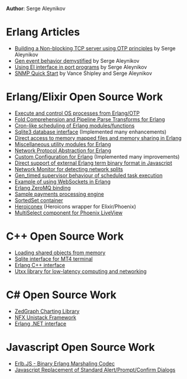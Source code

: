<!--
  google-site-verification: m9X2k6aE3oU5uvjG37Os04eRreQ8VvXvxyvhoYMOZ_8
  author: Serge Aleynikov
  title: Erlang Articles
-->

**Author**: Serge Aleynikov

# Erlang Articles

- [Building a Non-blocking TCP server using OTP principles](non-blocking-tcp-server.md) by Serge Aleynikov
- [Gen event behavior demystified](gen-event-demystified.md) by Serge Aleynikov
- [Using EI interface in port programs](ei-in-port-programs.md) by Serge Aleynikov
- [SNMP Quick Start](snmp-quick-start.md) by Vance Shipley and Serge Aleynikov

# Erlang/Elixir Open Source Work

- [Execute and control OS processes from Erlang/OTP](https://github.com/saleyn/erlexec)
- [Fold Comprehension and Pipeline Parse Transforms for Erlang](https://github.com/saleyn/etran)
- [Cron-like scheduling of Erlang modules/functions](https://github.com/erlware/erlcron)
- [Sqlite3 database interface](https://github.com/saleyn/erlang-sqlite3) (Implemented many
enhancements)
- [Direct access to memory mapped files and memory sharing in
Erlang](https://github.com/saleyn/emmap)
- [Miscellaneous utility modules for Erlang](https://github.com/saleyn/util)
- [Network Protocol Abstraction for Erlang](https://github.com/saleyn/proto)
- [Custom Configuration for Erlang](https://github.com/saleyn/erlcfg) (Implemented many
improvements)
- [Direct support of external Erlang term binary format in
Javascript](https://github.com/saleyn/erlb.js)
- [Network Monitor for detecting network splits](https://github.com/saleyn/netmon)
- [Gen_timed supervisor behaviour of scheduled task
execution](https://github.com/saleyn/gen_timed_server)
- [Example of using WebSockets in Erlang](https://github.com/saleyn/erws_example)
- [Erlang ZeroMQ binding](https://github.com/saleyn/erlzmq)
- [Sample payments processing engine](https://github.com/saleyn/payments-engine)
- [SortedSet container](https://github.com/saleyn/sorted_set/tree/erlang)
- [Heroiconex](https://github.com/saleyn/heroiconex) (Heroicons wrapper for Elixir/Phoenix)
- [MultiSelect component for Phoenix LiveView](https://github.com/saleyn/phx-multi-select)

# C++ Open Source Work

- [Loading shared objects from memory](https://github.com/saleyn/memfd_create)
- [Sqlite interface for MT4 terminal](https://github.com/saleyn/sqlite3-mt4)
- [Erlang C++ interface](https://github.com/saleyn/eixx)
- [Utxx library for low-latency computing and networking](https://github.com/saleyn/utxx)

# C# Open Source Work
- [ZedGraph Charting Library](https://github.com/saleyn/ZedGraph)
- [NFX Unistack Framework](https://github.com/saleyn/nfx)
- [Erlang .NET interface](https://github.com/saleyn/otp.net)

# Javascript Open Source Work
- [Erlb.JS - Binary Erlang Marshaling Codec](https://github.com/saleyn/erlb.js)
- [Javascript Replacement of Standard Alert/Prompt/Confirm Dialogs](https://github.com/saleyn/js-dialog)
